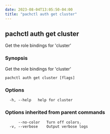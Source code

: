 ```yaml
---
date: 2023-08-04T13:05:50-04:00
title: "pachctl auth get cluster"
---
```


## pachctl auth get cluster

Get the role bindings for 'cluster'

### Synopsis

Get the role bindings for 'cluster'

```
pachctl auth get cluster [flags]
```

### Options

```
  -h, --help   help for cluster
```

### Options inherited from parent commands

```
      --no-color   Turn off colors.
  -v, --verbose    Output verbose logs
```
